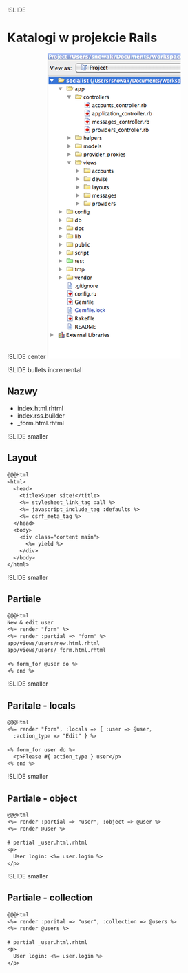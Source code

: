 !SLIDE
# Katalogi w projekcie Rails #

!SLIDE center
![directory](working_tree.png)

!SLIDE bullets incremental
## Nazwy ##
  * index.html.rhtml
  * index.rss.builder
  * _form.html.rhtml

!SLIDE smaller
## Layout ##
    @@@Html
    <html>
      <head>
        <title>Super site!</title>
        <%= stylesheet_link_tag :all %>
        <%= javascript_include_tag :defaults %>
        <%= csrf_meta_tag %>
      </head>
      <body>
        <div class="content main">
          <%= yield %>
        </div>
      </body>
    </html>

!SLIDE smaller
## Partiale ##
    @@@Html
    New & edit user
    <%= render "form" %>
    <%= render :partial => "form" %>
    app/views/users/new.html.rhtml
    app/views/users/_form.html.rhtml

    <% form_for @user do %>
    <% end %>

!SLIDE smaller
## Paritale - locals ##
    @@@Html
    <%= render "form", :locals => { :user => @user, 
      :action_type => "Edit" } %>
    
    <% form_for user do %>
      <p>Please #{ action_type } user</p>
    <% end %>

!SLIDE smaller
## Partiale - object ##
    @@@Html
    <%= render :partial => "user", :object => @user %>
    <%= render @user %>
      
    # partial _user.html.rhtml
    <p>
      User login: <%= user.login %>
    </p>

!SLIDE smaller
## Partiale - collection ##
    @@@Html
    <%= render :parital => "user", :collection => @users %>
    <%= render @users %>
    
    # partial _user.html.rhtml
    <p>
      User login: <%= user.login %>
    </p>
